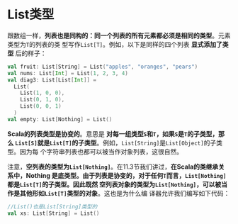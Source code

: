 List类型
================================================================================
跟数组一样，**列表也是同构的：同一个列表的所有元素都必须是相同的类型**。元素类型为`T`的列表的类
型写作`List[T]`。例如，以下是同样的四个列表 **显式添加了类型** 后的样子：
```scala
val fruit: List[String] = List("apples", "oranges", "pears")
val nums: List[Int] = List(1, 2, 3, 4)
val diag3: List[List[Int]] =
  List(
    List(1, 0, 0),
    List(0, 1, 0),
    List(0, 0, 1)
  )
val empty: List[Nothing] = List()
```
**Scala的列表类型是协变的**。意思是 **对每一组类型`S`和`T`，如果`S`是`T`的子类型，那么
`List[S]`就是`List[T]`的子类型**。例如，`List[String]`是`List[Object]`的子类型。因为每
个字符串列表也都可以被当作对象列表，这很自然。

注意，**空列表的类型为`List[Nothing]`**。在11.3节我们讲过，**在Scala的类继承关系中，Nothing
是底类型。由于列表是协变的，对于任何`T`而言，`List[Nothing]`都是`List[T]`的子类型。因此既然
空列表对象的类型为`List[Nothing]`，可以被当作是其他形如`List[T]`类型的对象**。这也是为什么编
译器允许我们编写如下代码：
```scala
//List()也是List[String]类型的
val xs: List[String] = List()
```




